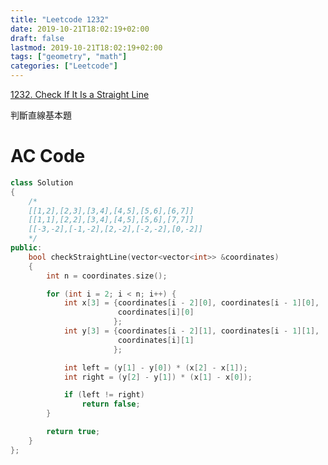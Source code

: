 ```yaml
---
title: "Leetcode 1232"
date: 2019-10-21T18:02:19+02:00
draft: false
lastmod: 2019-10-21T18:02:19+02:00
tags: ["geometry", "math"]
categories: ["Leetcode"]
---
```


[1232. Check If It Is a Straight Line
](https://leetcode.com/problems/check-if-it-is-a-straight-line/)

<!--more-->

判斷直線基本題

# AC Code

```c++
class Solution
{
    /*
    [[1,2],[2,3],[3,4],[4,5],[5,6],[6,7]]
    [[1,1],[2,2],[3,4],[4,5],[5,6],[7,7]]
    [[-3,-2],[-1,-2],[2,-2],[-2,-2],[0,-2]]
    */
public:
    bool checkStraightLine(vector<vector<int>> &coordinates)
    {
        int n = coordinates.size();

        for (int i = 2; i < n; i++) {
            int x[3] = {coordinates[i - 2][0], coordinates[i - 1][0],
                        coordinates[i][0]
                       };
            int y[3] = {coordinates[i - 2][1], coordinates[i - 1][1],
                        coordinates[i][1]
                       };

            int left = (y[1] - y[0]) * (x[2] - x[1]);
            int right = (y[2] - y[1]) * (x[1] - x[0]);

            if (left != right)
                return false;
        }

        return true;
    }
};
```
